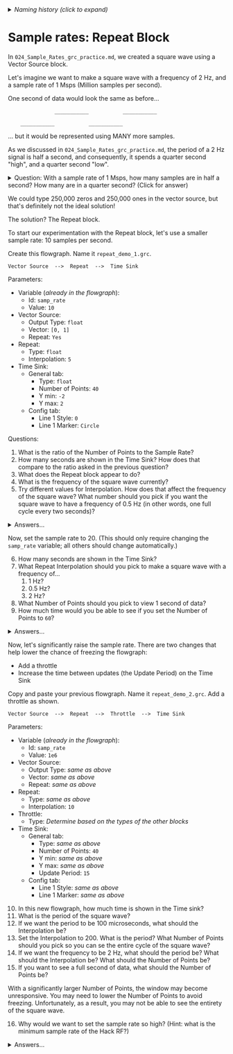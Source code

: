 <details><summary><i>Naming history (click to expand)</i></summary>
<pre>
2022 Oct 07: 055-Sample-Rates-6.md
2022 Oct 27: 055-Sample-Rates-6-RepeatBlock.md
2023 May 22: 025_Sample_Rates_RepeatBlock.md
</pre>
</details>

# Sample rates: Repeat Block

In `024_Sample_Rates_grc_practice.md`, we created a square wave using a Vector Source block.

Let's imagine we want to make a square wave with a frequency of 2 Hz, and a sample rate of 1 Msps (Million samples per second).

One second of data would look the same as before...

```
               ___________           ___________

    ___________           ___________           
```

... but it would be represented using MANY more samples.

As we discussed in `024_Sample_Rates_grc_practice.md`, the period of a 2 Hz signal is half a second, and consequently, it spends a quarter second "high", and a quarter second "low".

<details><summary>Question: With a sample rate of 1 Msps, how many samples are in half a second? How many are in a quarter second? (Click for answer)</summary>

Answer: Half a second is 500,000 samples, and a quarter second is 250,000 samples.
</details>

We could type 250,000 zeros and 250,000 ones in the vector source, but that's definitely not the ideal solution!

The solution? The Repeat block.

To start our experimentation with the Repeat block, let's use a smaller sample rate: 10 samples per second.

Create this flowgraph. Name it `repeat_demo_1.grc`.

```
Vector Source  -->  Repeat  -->  Time Sink
```

Parameters:  
- Variable (_already in the flowgraph_):
  - Id: `samp_rate`
  - Value: `10`
- Vector Source:
  - Output Type: `float`
  - Vector: `[0, 1]`
  - Repeat: `Yes`
- Repeat:
  - Type: `float`
  - Interpolation: `5`
- Time Sink:
  - General tab:
    - Type: `float`
    - Number of Points: `40`
    - Y min: `-2`
    - Y max: `2`
  - Config tab:
    - Line 1 Style: `0`
    - Line 1 Marker: `Circle`

Questions:

1. What is the ratio of the Number of Points to the Sample Rate?
2. How many seconds are shown in the Time Sink? How does that compare to the ratio asked in the previous question?
3. What does the Repeat block appear to do?
4. What is the frequency of the square wave currently?
5. Try different values for Interpolation. How does that affect the frequency of the square wave? What number should you pick if you want the square wave to have a frequency of 0.5 Hz (in other words, one full cycle every two seconds)?

<details><summary>Answers...</summary>
<pre>
#1: Ratio: 4 to 1
#2: 4 seconds
#3: Each sample that flows into the Repeat block is repeated 5 times.
#4: 1 Hz
#5: Higher interpolation (more repeating) makes the frequency lower.
    An interpolation of 10 would make the square wave's frequency 0.5 Hz.
</pre>
</details>

Now, set the sample rate to 20. (This should only require changing the `samp_rate` variable; all others should change automatically.)

6. How many seconds are shown in the Time Sink?
7. What Repeat Interpolation should you pick to make a square wave with a frequency of...
   1. 1 Hz?
   2. 0.5 Hz?
   3. 2 Hz?
8. What Number of Points should you pick to view 1 second of data?
9. How much time would you be able to see if you set the Number of Points to `60`?

<details><summary>Answers...</summary>
<pre>
#6: 2 seconds
#7: 1 Hz:    Interp = 10
    0.5 Hz:  Interp = 20
    2 Hz:    Interp = 5
#8: 20 points
#9: 3 seconds
</pre>
</details>

Now, let's significantly raise the sample rate. There are two changes that help lower the chance of freezing the flowgraph:
- Add a throttle
- Increase the time between updates (the Update Period) on the Time Sink

Copy and paste your previous flowgraph. Name it `repeat_demo_2.grc`. Add a throttle as shown.

```
Vector Source  -->  Repeat  -->  Throttle  -->  Time Sink
```

Parameters:  
- Variable (_already in the flowgraph_):
  - Id: `samp_rate`
  - Value: `1e6`
- Vector Source:
  - Output Type: _same as above_
  - Vector: _same as above_
  - Repeat: _same as above_
- Repeat:
  - Type: _same as above_
  - Interpolation: `10`
- Throttle:
  - Type: _Determine based on the types of the other blocks_
- Time Sink:
  - General tab:
    - Type: _same as above_
    - Number of Points: `40`
    - Y min: _same as above_
    - Y max: _same as above_
    - Update Period: `15`
  - Config tab:
    - Line 1 Style: _same as above_
    - Line 1 Marker: _same as above_

10. In this new flowgraph, how much time is shown in the Time sink?
11. What is the period of the square wave? 
12. If we want the period to be 100 microseconds, what should the Interpolation be? 
13. Set the Interpolation to 200. What is the period? What Number of Points should you pick so you can se the entire cycle of the square wave?
14. If we want the frequency to be 2 Hz, what should the period be? What should the Interpolation be? What should the Number of Points be?  
15. If you want to see a full second of data, what should the Number of Points be?

With a significantly larger Number of Points, the window may become unresponsive. You may need to lower the Number of Points to avoid freezing. Unfortunately, as a result, you may not be able to see the entirety of the square wave.

16. Why would we want to set the sample rate so high? (Hint: what is the minimum sample rate of the Hack RF?)

<details><summary>Answers...</summary>
<pre>
#10: 40 microseconds
#11: 20 microseconds
#12: Interpolation = 50
#13: 400 microseconds; at least 400 points in the Time Sink
#14: Period= 0.5 second
     Interp = 250000 which could be written as int(250e3)
     Points = At least 500000 to see one cycle
              Note: 500000 could be written as int(500e3) or int(5e5)
#15: Points = 1 Million = int(1e6) to see a full second of data
#16: The Hack RF has a minimum sample rate of 2 Million samples per second,
     so it’s helpful to practice working with large sample rates in order to 
     build an intuition with scientific notation, microseconds, etc.
</pre>
</details>
